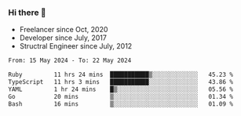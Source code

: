 ### Hi there 👋

- Freelancer since Oct, 2020
- Developer since July, 2017
- Structral Engineer since July, 2012

<!--START_SECTION:waka-->

```txt
From: 15 May 2024 - To: 22 May 2024

Ruby         11 hrs 24 mins  ███████████▒░░░░░░░░░░░░░   45.23 %
TypeScript   11 hrs 3 mins   ███████████░░░░░░░░░░░░░░   43.86 %
YAML         1 hr 24 mins    █▒░░░░░░░░░░░░░░░░░░░░░░░   05.56 %
Go           20 mins         ▒░░░░░░░░░░░░░░░░░░░░░░░░   01.34 %
Bash         16 mins         ▒░░░░░░░░░░░░░░░░░░░░░░░░   01.09 %
```

<!--END_SECTION:waka-->
